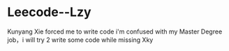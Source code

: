 # Leecode--Lzy
Kunyang Xie forced me to write code
i'm confused with my Master Degree job，i will try 2 write some code while missing Xky
